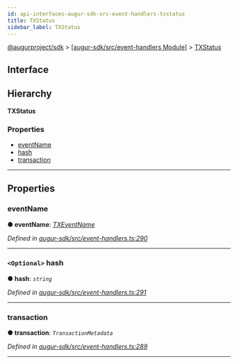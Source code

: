 ```yaml
---
id: api-interfaces-augur-sdk-src-event-handlers-txstatus
title: TXStatus
sidebar_label: TXStatus
---
```


[@augurproject/sdk](api-readme.md) > [[augur-sdk/src/event-handlers Module]](api-modules-augur-sdk-src-event-handlers-module.md) > [TXStatus](api-interfaces-augur-sdk-src-event-handlers-txstatus.md)

## Interface

## Hierarchy

**TXStatus**

### Properties

* [eventName](api-interfaces-augur-sdk-src-event-handlers-txstatus.md#eventname)
* [hash](api-interfaces-augur-sdk-src-event-handlers-txstatus.md#hash)
* [transaction](api-interfaces-augur-sdk-src-event-handlers-txstatus.md#transaction)

---

## Properties

<a id="eventname"></a>

###  eventName

**● eventName**: *[TXEventName](api-enums-augur-sdk-src-constants-txeventname.md)*

*Defined in [augur-sdk/src/event-handlers.ts:290](https://github.com/AugurProject/augur/blob/304ca83772/packages/augur-sdk/src/event-handlers.ts#L290)*

___
<a id="hash"></a>

### `<Optional>` hash

**● hash**: *`string`*

*Defined in [augur-sdk/src/event-handlers.ts:291](https://github.com/AugurProject/augur/blob/304ca83772/packages/augur-sdk/src/event-handlers.ts#L291)*

___
<a id="transaction"></a>

###  transaction

**● transaction**: *`TransactionMetadata`*

*Defined in [augur-sdk/src/event-handlers.ts:289](https://github.com/AugurProject/augur/blob/304ca83772/packages/augur-sdk/src/event-handlers.ts#L289)*

___

